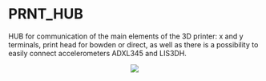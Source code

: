 # PRNT_HUB
HUB for communication of the main elements of the 3D printer: x and y terminals, print head for bowden or direct, as well as there is a possibility to easily connect accelerometers ADXL345 and LIS3DH.

<p align="center">
  <a>
    <img src="https://user-images.githubusercontent.com/58523656/208657216-4b084c90-80a5-49bf-a4b6-08ef48557593.png"
  </a>
</p>
